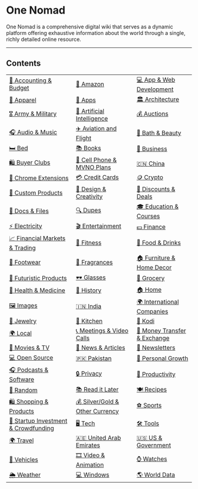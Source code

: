 # One Nomad
One Nomad is a comprehensive digital wiki that serves as a dynamic platform offering exhaustive information about the world through a single, richly detailed online resource.
***
## Contents
|                        |                        |                    |
|-|-|-|
| [💼 Accounting & Budget](#accountingbudget) | [🛒 Amazon](#amazon)                | [💻 App & Web Development](#appwebdevelopment) |
| [👗 Apparel](#apparel)              | [📱 Apps](#apps)                   | [🏛️ Architecture](#architecture)      |
| [🎖️ Army & Military](#armyandmilitary) | [🤖 Artificial Intelligence](#artificialintelligence) | [💰 Auctions](#auctions)               |
| [🎧 Audio & Music](#audioandmusic)  | [✈️ Aviation and Flight](#aviationandflight) | [🛁 Bath & Beauty](#bathandbeauty)      |
| [🛏️ Bed](#bed)                     | [📚 Books](#books)                 | [💼 Business](#business)               |
| [🛍️ Buyer Clubs](#buyerclubs)      | [📱 Cell Phone & MVNO Plans](#cellphoneandmvnoplans) | [🇨🇳 China](#china)                   |
| [🔧 Chrome Extensions](#chromeextensions) | [💳 Credit Cards](#creditcards)     | [🪙 Crypto](#crypto)                   |
| [🎨 Custom Products](#customproducts) | [🎨 Design & Creativity](#designandcreativity) | [💸 Discounts & Deals](#discountsanddeals) |
| [📄 Docs & Files](#docsandfiles)   | [🔍 Dupes](#dupes)                 | [🎓 Education & Courses](#educationandcourses) |
| [⚡ Electricity](#electricity)      | [🎬 Entertainment](#entertainment) | [💵 Finance](#finance)                 |
| [📈 Financial Markets & Trading](#financialmarketsandtrading) | [💪 Fitness](#fitness)              | [🍔 Food & Drinks](#foodanddrinks)      |
| [👠 Footwear](#footwear)            | [💐 Fragrances](#fragrances)       | [🏠 Furniture & Home Decor](#furnitureandhomedecor) |
| [🚀 Futuristic Products](#futuristicproducts) | [🕶️ Glasses](#glasses)           | [🥗 Grocery](#grocery)                 |
| [💊 Health & Medicine](#healthandmedicine) | [📜 History](#history)           | [🏠 Home](#home)                       |
| [🖼️ Images](#images)               | [🇮🇳 India](#india)                | [🌍 International Companies](#internationalcompanies) |
| [💍 Jewelry](#jewelry)              | [🍴 Kitchen](#kitchen)             | [🎥 Kodi](#kodi)                       |
| [🌍 Local](#local)                  | [📞 Meetings & Video Calls](#meetingsandvideocalls) | [💸 Money Transfer & Exchange](#moneytransferandexchange) |
| [🎥 Movies & TV](#moviesandtv)      | [📰 News & Articles](#newsandarticles) | [📧 Newsletters](#newsletters)          |
| [💻 Open Source](#opensource)       | [🇵🇰 Pakistan](#pakistan)           | [🌱 Personal Growth](#personalgrowth)  |
| [🎧 Podcasts & Software](#podcastsandsoftware) | [🔒 Privacy](#privacy)             | [📅 Productivity](#productivity)       |
| [🎲 Random](#random)               | [📚 Read it Later](#readitlater)   | [🍽️ Recipes](#recipes)                |
| [🛍️ Shopping & Products](#shoppingandproducts) | [💰 Silver/Gold & Other Currency](#silvergoldandothercurrency) | [⚽ Sports](#sports)                   |
| [🚀 Startup Investment & Crowdfunding](#startupinvestmentandcrowdfunding) | [🖥️ Tech](#tech)               | [🛠️ Tools](#tools)                   |
| [🌍 Travel](#travel)               | [🇦🇪 United Arab Emirates](#unitedarabemirates) | [🇺🇸 US & Government](#usandgovernment) |
| [🚗 Vehicles](#vehicles)           | [🎞️ Video & Animation](#videoandanimation) | [⌚ Watches](#watches)                 |
| [🌦️ Weather](#weather)            | [💻 Windows](#windows)             | [🌎 World Data](#worlddata)            |

